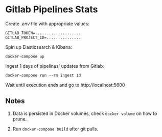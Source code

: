 # Gitlab Pipelines Stats

Create _.env_ file with appropriate values:

```
GITLAB_TOKEN=....................
GITLAB_PROJECT_ID=...............
```

Spin up Elasticsearch & Kibana:

```
docker-compose up
```

Ingest 1 days of pipelines' updates from Gitlab:

```
docker-compose run --rm ingest 1d
```

Wait until execution ends and go to http://localhost:5600


## Notes

1. Data is persisted in Docker volumes, check `docker volume` on how to prune.

2. Run `docker-compose build` after git pulls.
